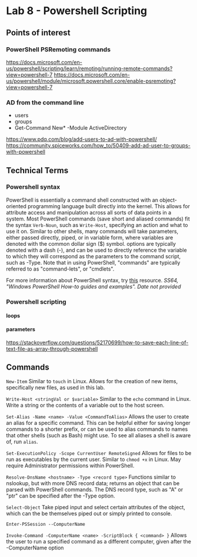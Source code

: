 # Lab 8 - Powershell Scripting

## Points of interest

### PowerShell PSRemoting commands

https://docs.microsoft.com/en-us/powershell/scripting/learn/remoting/running-remote-commands?view=powershell-7
https://docs.microsoft.com/en-us/powershell/module/microsoft.powershell.core/enable-psremoting?view=powershell-7


### AD from the command line

 - users
 - groups
 - Get-Command New* -Module ActiveDirectory

https://www.pdq.com/blog/add-users-to-ad-with-powershell/
https://community.spiceworks.com/how_to/50409-add-ad-user-to-groups-with-powershell

## Technical Terms

### Powershell syntax
PowerShell is essentially a command shell constructed with an object-oriented programming language built directly into the kernel.  This allows for attribute access and manipulation across all sorts of data points in a system.  Most PowerShell commands (save short and aliased commands) fit the syntax ```Verb-Noun```, such as ```Write-Host```, specifying an action and what to use it on.  Similar to other shells, many commands will take parameters, either passed directly, piped, or in variable form, where variables are denoted with the common dollar sign ($) symbol.  options are typically denoted with a dash (-), and can be used to directly reference the variable to which they will correspond as the parameters to the command script, such as -Type.  Note that in using PowerShell, "commands" are typically referred to as "command-lets", or "cmdlets".

For more information about PowerShell syntax, try [this](https://ss64.com/ps/syntax.html) resource.
*SS64, "Windows PowerShell How-to guides and examples".  Date not provided*

### Powershell scripting

#### loops

#### parameters
https://stackoverflow.com/questions/52170699/how-to-save-each-line-of-text-file-as-array-through-powershell

## Commands

```New-Item```
Similar to ```touch``` in Linux.  Allows for the creation of new items, specifically new files, as used in this lab.

```Write-Host <stringVal or $variable>```
Similar to the ```echo``` command in Linux.  Write a string or the contents of a variable out to the host screen.

```Set-Alias -Name <name> -Value <CommandToAlias>```
Allows the user to create an alias for a specific command.  This can be helpful either for saving longer commands to a shorter prefix, or can be used to alias commands to names that other shells (such as Bash) might use.  To see all aliases a shell is aware of, run ```alias```.

```Set-ExecutionPolicy -Scope CurrentUser RemoteSigned```
Allows for files to be run as executables by the current user.  Similar to ```chmod +x``` in Linux.  May require Administrator permissions within PowerShell.

```Resolve-DnsName <hostname> -Type <record type>```
Functions similar to nslookup, but with more DNS record data; returns an object that can be parsed with PowerShell commands.  The DNS record type, such as "A" or "ptr" can be specified after the -Type option.

```Select-Object```
Take piped input and select certain attributes of the object, which can the be themselves piped out or simply printed to console.

```Enter-PSSession --ComputerName```

```Invoke-Command -ComputerName <name> -ScriptBlock { <command> }```
Allows the user to run a specified command as a different computer, given after the -ComputerName option